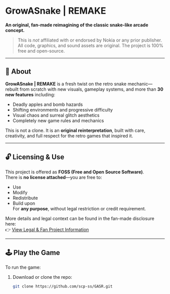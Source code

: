 # GrowASnake | REMAKE

**An original, fan-made reimagining of the classic snake-like arcade concept.**

> This is _not_ affiliated with or endorsed by Nokia or any prior publisher.  
> All code, graphics, and sound assets are original. The project is 100% free and open-source.

---

## 📜 About

**GrowASnake | REMAKE** is a fresh twist on the retro snake mechanic—rebuilt from scratch with new visuals, gameplay systems, and more than **30 new features** including:

- Deadly apples and bomb hazards
- Shifting environments and progressive difficulty
- Visual chaos and surreal glitch aesthetics
- Completely new game rules and mechanics

This is not a clone. It is an **original reinterpretation**, built with care, creativity, and full respect for the retro games that inspired it.

---

## 🔓 Licensing & Use

This project is offered as **FOSS (Free and Open Source Software)**.  
There is **no license attached**—you are free to:

- Use
- Modify
- Redistribute
- Build upon  
For **any purpose**, without legal restriction or credit requirement.

More details and legal context can be found in the fan-made disclosure here:  
👉 [View Legal & Fan Project Information](https://github.com/scp-ss/GASR/blob/main/licenseANDotherInformation/index.html)

---

## 🕹️ Play the Game

To run the game:

1. Download or clone the repo:
   ```bash
   git clone https://github.com/scp-ss/GASR.git
